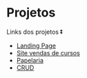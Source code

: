 # Projetos

Links dos projetos ⏬
<br>
<ul>
    <li><a href="https://page-pi-cyan.vercel.app/" target="_blank">Landing Page</a></li>
    <li><a href="https://cursos-z7f7.vercel.app/" target="_blank">Site vendas de cursos</a></li>
    <li><a href="https://papelaria-site.vercel.app/" target="_blank">Papelaria</a></li>
    <li><a href="https://crudd.vercel.app/" target="_blank">CRUD</a></li>
</ul>

